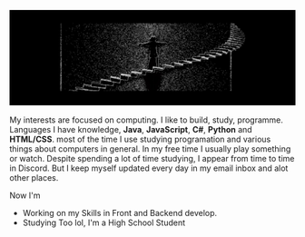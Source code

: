 ![Banner](https://github.com/ieuras/ieuras/blob/main/imgs/banner.png?raw=true)

My interests are focused on computing. I like to build, study, programme. Languages I have knowledge, **Java**, **JavaScript**, **C#**, **Python** and **HTML/CSS**.
most of the time I use studying programation and various things about computers in general. In my free time I usually play something or watch.
Despite spending a lot of time studying, I appear from time to time in Discord. But I keep myself updated every day in my email inbox and alot other places.

Now I'm
  
  - Working on my Skills in Front and Backend develop.
  - Studying Too lol, I'm a High School Student

